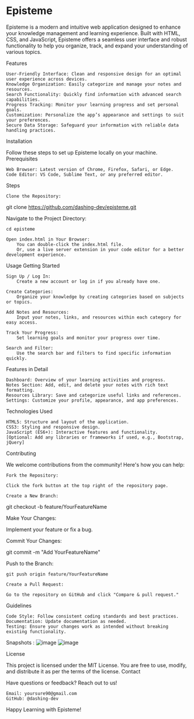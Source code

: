 # Episteme

Episteme is a modern and intuitive web application designed to enhance your knowledge management and learning experience. Built with HTML, CSS, and JavaScript, Episteme offers a seamless user interface and robust functionality to help you organize, track, and expand your understanding of various topics.

Features

    User-Friendly Interface: Clean and responsive design for an optimal user experience across devices.
    Knowledge Organization: Easily categorize and manage your notes and resources.
    Search Functionality: Quickly find information with advanced search capabilities.
    Progress Tracking: Monitor your learning progress and set personal goals.
    Customization: Personalize the app’s appearance and settings to suit your preferences.
    Secure Data Storage: Safeguard your information with reliable data handling practices.


Installation

Follow these steps to set up Episteme locally on your machine.
Prerequisites

    Web Browser: Latest version of Chrome, Firefox, Safari, or Edge.
    Code Editor: VS Code, Sublime Text, or any preferred editor.

Steps

    Clone the Repository:

git clone https://github.com/dashing-dev/episteme.git

Navigate to the Project Directory:

    cd episteme

    Open index.html in Your Browser:
        You can double-click the index.html file.
        Or, use a live server extension in your code editor for a better development experience.

Usage
Getting Started

    Sign Up / Log In:
        Create a new account or log in if you already have one.

    Create Categories:
        Organize your knowledge by creating categories based on subjects or topics.

    Add Notes and Resources:
        Input your notes, links, and resources within each category for easy access.

    Track Your Progress:
        Set learning goals and monitor your progress over time.

    Search and Filter:
        Use the search bar and filters to find specific information quickly.

Features in Detail

    Dashboard: Overview of your learning activities and progress.
    Notes Section: Add, edit, and delete your notes with rich text formatting.
    Resources Library: Save and categorize useful links and references.
    Settings: Customize your profile, appearance, and app preferences.

Technologies Used

    HTML5: Structure and layout of the application.
    CSS3: Styling and responsive design.
    JavaScript (ES6+): Interactive features and functionality.
    [Optional: Add any libraries or frameworks if used, e.g., Bootstrap, jQuery]

Contributing

We welcome contributions from the community! Here's how you can help:

    Fork the Repository:

    Click the fork button at the top right of the repository page.

    Create a New Branch:

git checkout -b feature/YourFeatureName

Make Your Changes:

Implement your feature or fix a bug.

Commit Your Changes:

git commit -m "Add YourFeatureName"

Push to the Branch:

    git push origin feature/YourFeatureName

    Create a Pull Request:

    Go to the repository on GitHub and click "Compare & pull request."

Guidelines

    Code Style: Follow consistent coding standards and best practices.
    Documentation: Update documentation as needed.
    Testing: Ensure your changes work as intended without breaking existing functionality.

Snapshots :
![image](https://github.com/user-attachments/assets/83e9e44c-d7a4-40b4-85cd-0f81440d594e)
![image](https://github.com/user-attachments/assets/eff5c225-27aa-40f4-aff2-9fb55ab3753b)



License

This project is licensed under the MIT License. You are free to use, modify, and distribute it as per the terms of the license.
Contact

Have questions or feedback? Reach out to us!

    Email: yoursure90@gmail.com
    GitHub: @dashing-dev
    

Happy Learning with Episteme!
